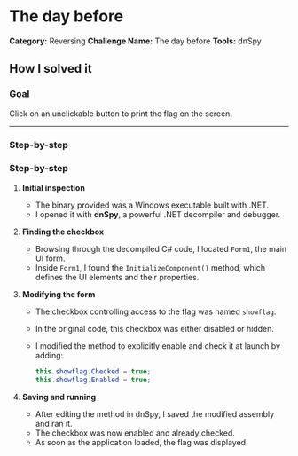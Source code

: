 # The day before

**Category:** Reversing 
**Challenge Name:** The day before
**Tools:** dnSpy

## How I solved it

### Goal

Click on an unclickable button to print the flag on the screen.

---

### Step-by-step

### Step-by-step

1. **Initial inspection**
   - The binary provided was a Windows executable built with .NET.
   - I opened it with **dnSpy**, a powerful .NET decompiler and debugger.

2. **Finding the checkbox**
   - Browsing through the decompiled C# code, I located `Form1`, the main UI form.
   - Inside `Form1`, I found the `InitializeComponent()` method, which defines the UI elements and their properties.

3. **Modifying the form**
   - The checkbox controlling access to the flag was named `showflag`.
   - In the original code, this checkbox was either disabled or hidden.
   - I modified the method to explicitly enable and check it at launch by adding:

     ```csharp
     this.showflag.Checked = true;
     this.showflag.Enabled = true;
     ```

4. **Saving and running**
   - After editing the method in dnSpy, I saved the modified assembly and ran it.
   - The checkbox was now enabled and already checked.
   - As soon as the application loaded, the flag was displayed.

